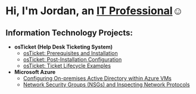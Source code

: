 <h1>Hi, I'm Jordan, an <a href="https://linkedin.com/in/jordan-bradford-b3350518a">IT Professional</a>☺</h1>

<h2> Information Technology Projects:</h2>

- <b>osTicket (Help Desk Ticketing System)</b>
  - [osTicket: Prerequisites and Installation](https://github.com/JordanBradford32/osticket-prereqs)
  - [osTicket: Post-Installation Configuration](https://github.com/JordanBradford32/Post-install-config/blob/main/README.md)
  - [osTicket: Ticket Lifecycle Examples](https://github.com/JordanBradford32/Ticket-lifecycle/blob/main/README.md)
- <b>Microsoft Azure</b>
  - [Configuring On-premises Active Directory within Azure VMs](https://github.com/joshmadakorcc/configure-ad)
  - [Network Security Groups (NSGs) and Inspecting Network Protocols](https://github.com/joshmadakorcc/azure-network-protocols)





